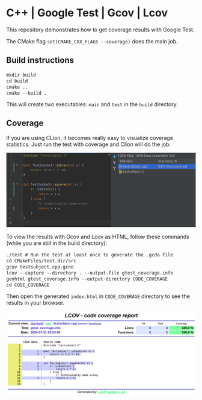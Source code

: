 # C++ | Google Test | Gcov | Lcov

This repository demonstrates how to get coverage results with Google Test.

The CMake flag `set(CMAKE_CXX_FLAGS --coverage)` does the main job.

## Build instructions

```shell script
mkdir build
cd build
cmake ..
cmake --build .
```

This will create two executables: `main` and `test` in the `build` directory.

## Coverage

If you are using CLion, it becomes really easy to visualize coverage statistics. Just run the test with coverage and Clion will do the job.

![CLion coverage](res/images/clion.png)

To view the results with Gcov and Lcov as HTML, follow these commands (while you are still in the build directory):

```shell script
./test # Run the test at least once to generate the .gcda file
cd CMakeFiles/test.dir/src
gcov testsubject.cpp.gcno
lcov --capture --directory . --output-file gtest_coverage.info
genhtml gtest_coverage.info --output-directory CODE_COVERAGE
cd CODE_COVERAGE
```

Then open the generated `index.html` in `CODE_COVERAGE` directory to see the results in your browser.

![Lcov coverage](res/images/lcov.png)
